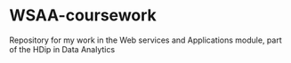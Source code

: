 # WSAA-coursework
Repository for my work in the Web services and Applications module, part of the HDip in Data Analytics
